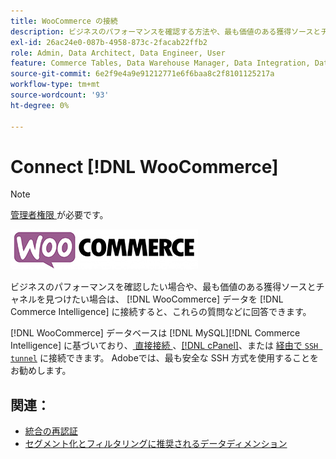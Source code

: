 ```yaml
---
title: WooCommerce の接続
description: ビジネスのパフォーマンスを確認する方法や、最も価値のある獲得ソースとチャネルを見つける方法について説明します。
exl-id: 26ac24e0-087b-4958-873c-2facab22ffb2
role: Admin, Data Architect, Data Engineer, User
feature: Commerce Tables, Data Warehouse Manager, Data Integration, Data Import/Export
source-git-commit: 6e2f9e4a9e91212771e6f6baa8c2f8101125217a
workflow-type: tm+mt
source-wordcount: '93'
ht-degree: 0%

---
```


# Connect [!DNL WooCommerce]

>[!NOTE]
>
>[ 管理者権限 ](../../../administrator/user-management/user-management.md) が必要です。

![](../../../assets/WooCommerce-Logo.jpg)

ビジネスのパフォーマンスを確認したい場合や、最も価値のある獲得ソースとチャネルを見つけたい場合は、 [!DNL WooCommerce] データを [!DNL Commerce Intelligence] に接続すると、これらの質問などに回答できます。

[!DNL WooCommerce] データベースは [!DNL MySQL][!DNL Commerce Intelligence] に基づいており、[ 直接接続 ](../integrations/mysql-via-a-direct-connection.md)、[[!DNL cPanel]](../integrations/mysql-via-cpanel.md)、または [ 経由で `SSH tunnel`](../integrations/mysql-via-ssh-tunnel.md) に接続できます。 Adobeでは、最も安全な SSH 方式を使用することをお勧めします。

## 関連：

* [ 統合の再認証 ](https://experienceleague.adobe.com/docs/commerce-knowledge-base/kb/how-to/mbi-reauthenticating-integrations.html?lang=ja)
* [セグメント化とフィルタリングに推奨されるデータディメンション](../../../best-practices/segment-filter.md)
